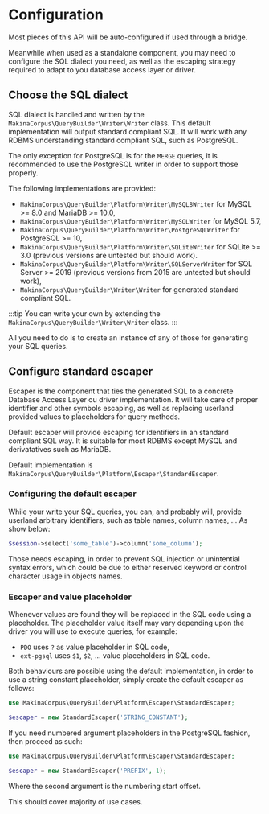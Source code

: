 # Configuration

Most pieces of this API will be auto-configured if used through a bridge.

Meanwhile when used as a standalone component, you may need to configure the
SQL dialect you need, as well as the escaping strategy required to adapt to
you database access layer or driver.

## Choose the SQL dialect

SQL dialect is handled and written by the `MakinaCorpus\QueryBuilder\Writer\Writer`
class. This default implementation will output standard compliant SQL. It will work
with any RDBMS understanding standard compliant SQL, such as PostgreSQL.

The only exception for PostgreSQL is for the `MERGE` queries, it is recommended to
use the PostgreSQL writer in order to support those properly.

The following implementations are provided:

 - `MakinaCorpus\QueryBuilder\Platform\Writer\MySQL8Writer` for MySQL >= 8.0 and MariaDB >= 10.0,
 - `MakinaCorpus\QueryBuilder\Platform\Writer\MySQLWriter` for MySQL 5.7,
 - `MakinaCorpus\QueryBuilder\Platform\Writer\PostgreSQLWriter` for PostgreSQL >= 10,
 - `MakinaCorpus\QueryBuilder\Platform\Writer\SQLiteWriter` for SQLite >= 3.0 (previous versions are untested but should work).
 - `MakinaCorpus\QueryBuilder\Platform\Writer\SQLServerWriter` for SQL Server >= 2019 (previous versions from 2015 are untested but should work),
 - `MakinaCorpus\QueryBuilder\Writer\Writer` for generated standard compliant SQL.

:::tip
You can write your own by extending the `MakinaCorpus\QueryBuilder\Writer\Writer` class.
:::

All you need to do is to create an instance of any of those for generating
your SQL queries.

## Configure standard escaper

Escaper is the component that ties the generated SQL to a concrete Database Access
Layer ou driver implementation. It will take care of proper identifier and other
symbols escaping, as well as replacing userland provided values to placeholders
for query methods.

Default escaper will provide escaping for identifiers in an standard compliant
SQL way. It is suitable for most RDBMS except MySQL and derivatatives such as
MariaDB.

Default implementation is `MakinaCorpus\QueryBuilder\Platform\Escaper\StandardEscaper`.

### Configuring the default escaper

While your write your SQL queries, you can, and probably will, provide userland
arbitrary identifiers, such as table names, column names, ... As show below:

```php
$session->select('some_table')->column('some_column');
```

Those needs escaping, in order to prevent SQL injection or unintential syntax
errors, which could be due to either reserved keyword or control character
usage in objects names.

### Escaper and value placeholder

Whenever values are found they will be replaced in the SQL code using a
placeholder. The placeholder value itself may vary depending upon the driver
you will use to execute queries, for example:

 - `PDO` uses `?` as value placeholder in SQL code,
 - `ext-pgsql` uses `$1`, `$2`, ... value placeholders in SQL code.

Both behaviours are possible using the default implementation, in order to
use a string constant placeholder, simply create the default escaper as
follows:

```php
use MakinaCorpus\QueryBuilder\Platform\Escaper\StandardEscaper;

$escaper = new StandardEscaper('STRING_CONSTANT');
```

If you need numbered argument placeholders in the PostgreSQL fashion, then
proceed as such:

```php
use MakinaCorpus\QueryBuilder\Platform\Escaper\StandardEscaper;

$escaper = new StandardEscaper('PREFIX', 1);
```

Where the second argument is the numbering start offset.

This should cover majority of use cases.
